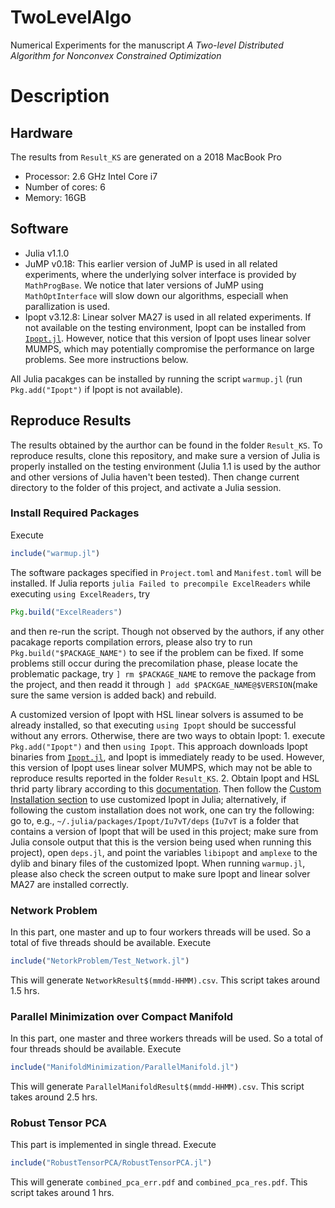 # TwoLevelAlgo
Numerical Experiments for the manuscript <em>A Two-level Distributed Algorithm for Nonconvex Constrained Optimization</em>

# Description

## Hardware
The results from `Result_KS` are generated on a 2018 MacBook Pro 
* Processor: 2.6 GHz Intel Core i7
* Number of cores: 6
* Memory: 16GB

## Software
* Julia v1.1.0
* JuMP v0.18: This earlier version of JuMP is used in all related experiments, where the underlying solver interface is provided by `MathProgBase`. We notice that later versions of JuMP using `MathOptInterface` will slow down our algorithms, especiall when parallization is used.
* Ipopt v3.12.8: Linear solver MA27 is used in all related experiments. If not available on the testing environment, Ipopt can be installed from [`Ipopt.jl`](https://github.com/JuliaOpt/Ipopt.jl). However, notice that this version of Ipopt uses linear solver MUMPS, which may potentially compromise the performance on large problems. See more instructions below.

All Julia pacakges can be installed by running the script `warmup.jl` (run `Pkg.add("Ipopt")` if Ipopt is not available).

## Reproduce Results 
The results obtained by the aurthor can be found in the folder `Result_KS`. To reproduce results, clone this repository, and make sure a version of Julia is properly installed on the testing environment (Julia 1.1 is used by the author and other versions of Julia haven't been tested). Then change current directory to the folder of this project, and activate a Julia session.
### Install Required Packages
Execute
```julia
include("warmup.jl")
```
The software packages specified in `Project.toml` and `Manifest.toml` will be installed. If Julia reports `julia Failed to precompile ExcelReaders`
while executing `using ExcelReaders`, try
```julia
Pkg.build("ExcelReaders")
```
and then re-run the script. Though not observed by the authors, if any other pacakage reports compilation errors, please also try to run `Pkg.build("$PACKAGE_NAME")` to see if the problem can be fixed. If some problems still occur during the precomilation phase, please locate the problematic package, try `] rm $PACKAGE_NAME` to remove the package from the project, and then readd it through `] add $PACKGAE_NAME@$VERSION`(make sure the same version is added back) and rebuild.

A customized version of Ipopt with HSL linear solvers is assumed to be already installed, so that executing `using Ipopt` should be successful without any errors. Otherwise, there are two ways to obtain Ipopt: 1. execute `Pkg.add("Ipopt")` and then `using Ipopt`. This approach downloads Ipopt binaries from [`Ipopt.jl`](https://github.com/JuliaOpt/Ipopt.jl), and Ipopt is immediately ready to be used. However, this version of Ipopt uses linear solver MUMPS, which may not be able to reproduce results reported in the folder `Result_KS`. 2. Obtain Ipopt and HSL thrid party library according to this [documentation](https://coin-or.github.io/Ipopt/INSTALL.html). Then follow the [Custom Installation section](https://github.com/JuliaOpt/Ipopt.jl) to use customized Ipopt in Julia; alternatively, if following the custom installation does not work, one can try the following: go to, e.g., `~/.julia/packages/Ipopt/Iu7vT/deps` (`Iu7vT` is a folder that contains a version of Ipopt that will be used in this project; make sure from Julia console output that this is the version being used when running this project), open `deps.jl`, and point the variables `libipopt` and `amplexe` to the dylib and binary files of the customized Ipopt. When running `warmup.jl`, please also check the screen output to make sure Ipopt and linear solver MA27 are installed correctly.

### Network Problem
In this part, one master and up to four workers threads will be used. So a total of five threads should be available. Execute
```julia
include("NetorkProblem/Test_Network.jl")
```
This will generate `NetworkResult$(mmdd-HHMM).csv`. This script takes around 1.5 hrs.
### Parallel Minimization over Compact Manifold
In this part, one master and three workers threads will be used. So a total of four threads should be available. Execute
```julia
include("ManifoldMinimization/ParallelManifold.jl")
```
This will generate `ParallelManifoldResult$(mmdd-HHMM).csv`. This script takes around 2.5 hrs. 
### Robust Tensor PCA
This part is implemented in single thread. Execute
```julia
include("RobustTensorPCA/RobustTensorPCA.jl")
```
This will generate `combined_pca_err.pdf` and `combined_pca_res.pdf`. This script takes around 1 hrs.
